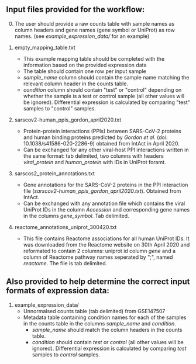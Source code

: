 ## Input files provided for the workflow:

0. The user should provide a raw counts table with sample names as column headers and gene names (gene symbol or UniProt) as row names. (see *example_expression_data/* for an example)

1. empty_mapping_table.txt
	* This example mapping table should be completed with the information based on the provided expression data
	* The table should contain one row per input sample
	* *sample_name* column should contain the sample name matching the relevant column header in the counts table.
	* *condition* column should contain "test" or "control"  depending on whether the sample is a test or control sample (all other values will be ignored). Differential expression is calculated by comparing "test" samples to "control" samples.

2. sarscov2-human_ppis_gordon_april2020.txt
	* Protein-protein interactions (PPIs) between SARS-CoV-2 proteins and human binding proteins predicted by *Gordon et al.* (doi: 10.1038/s41586-020-2286-9) obtained from IntAct in April 2020.
	* Can be exchanged for any other viral-host PPI interactions written in the same format: tab delimited, two columns with headers *viral_protein* and *human_protein* with IDs in UniProt foramt.

3. sarscos2_protein_annotations.txt
	* Gene annotations for the SARS-CoV-2 proteins in the PPI interaction file (*sarscov2-human_ppis_gordon_april2020.txt*). Obtained from IntAct.
	* Can be exchanged with any annotation file which contains the viral UniProt IDs in the column *Accession* and corresponding gene names in the columns *gene_symbol*. Tab delimited.

4. reactome_annotations_uniprot_300420.txt
	* This file contains Reactome associations for all human UniProt IDs. It was downloaded from the Reactome website on 30th April 2020 and reformated to contain 2 columns: uniprot id column *gene* and a column of Reactome pathway names seperated by ";", named *reactome*. The file is tab delimited.


## Also provided to help determine the correct input formats of expression data:

1. example_expression_data/
	* Unnormalsed counts table (tab delimited) from GSE147507
	* Metadata table containing condition names for each of the samples in the counts table in the columns *sample_name* and *condition*. 
	  - *sample_name* should match the column headers in the counts table.
	  - *condition* should contain *test* or *control* (all other values will be ignored). Differential expression is calculated by comparing *test* samples to *control* samples.